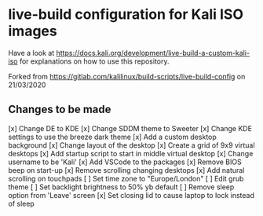 # live-build configuration for Kali ISO images

Have a look at https://docs.kali.org/development/live-build-a-custom-kali-iso
for explanations on how to use this repository.

Forked from https://gitlab.com/kalilinux/build-scripts/live-build-config on 21/03/2020  


## Changes to be made
[x] Change DE to KDE
[x] Change SDDM theme to Sweeter
[x] Change KDE settings to use the breeze dark theme
[x] Add a custom desktop background
[x] Change layout of the desktop
[x] Create a grid of 9x9 virtual desktops
[x] Add startup script to start in middle virtual desktop
[x] Change username to be 'Kali'
[x] Add VSCode to the packages
[x] Remove BIOS beep on start-up
[x] Remove scrolling changing desktops
[x] Add natural scrolling on touchpads
[ ] Set time zone to "Europe/London"
[ ] Edit grub theme
[ ] Set backlight brightness to 50% yb default
[ ] Remove sleep option from 'Leave' screen
[x] Set closing lid to cause laptop to lock instead of sleep
